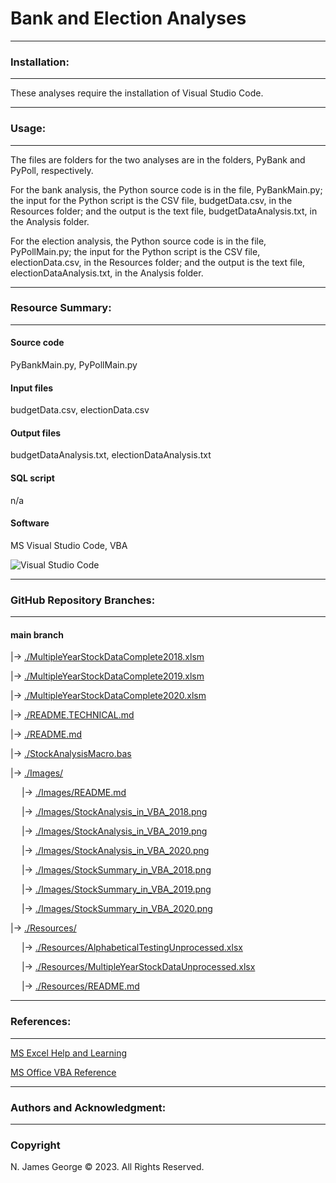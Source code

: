 # **Bank and Election Analyses**

----

### **Installation:**

----

These analyses require the installation of Visual Studio Code.

----

### **Usage:**

----

The files are folders for the two analyses are in the folders, PyBank and PyPoll, respectively.  

For the bank analysis, the Python source code is in the file, PyBankMain.py; the input for the Python script is the CSV file, budgetData.csv, in the Resources folder; and the output is the text file, budgetDataAnalysis.txt, in the Analysis folder.

For the election analysis, the Python source code is in the file, PyPollMain.py; the input for the Python script is the CSV file, electionData.csv, in the Resources folder; and the output is the text file, electionDataAnalysis.txt, in the Analysis folder.

----

### **Resource Summary:**

----

#### **Source code**

PyBankMain.py, PyPollMain.py

#### **Input files**

budgetData.csv, electionData.csv

#### **Output files**

budgetDataAnalysis.txt, electionDataAnalysis.txt

#### **SQL script**

n/a

#### **Software**

MS Visual Studio Code, VBA

![Visual Studio Code](https://img.shields.io/badge/Visual%20Studio%20Code-0078d7.svg?style=for-the-badge&logo=visual-studio-code&logoColor=white)

----

### **GitHub Repository Branches:**

----

#### main branch 

|&rarr; [./MultipleYearStockDataComplete2018.xlsm](./MultipleYearStockDataComplete2018.xlsm)

|&rarr; [./MultipleYearStockDataComplete2019.xlsm](./MultipleYearStockDataComplete2019.xlsm)

|&rarr; [./MultipleYearStockDataComplete2020.xlsm](./MultipleYearStockDataComplete2020.xlsm)

|&rarr; [./README.TECHNICAL.md](./README.TECHNICAL.md)

|&rarr; [./README.md](./README.md)

|&rarr; [./StockAnalysisMacro.bas](./StockAnalysisMacro.bas)

|&rarr; [./Images/](./Images/)

  &emsp; |&rarr; [./Images/README.md](./Images/README.md)

  &emsp; |&rarr; [./Images/StockAnalysis_in_VBA_2018.png](./Images/StockAnalysis_in_VBA_2018.png)
  
  &emsp; |&rarr; [./Images/StockAnalysis_in_VBA_2019.png](./Images/StockAnalysis_in_VBA_2019.png)
  
  &emsp; |&rarr; [./Images/StockAnalysis_in_VBA_2020.png](./Images/StockAnalysis_in_VBA_2020.png)
  
  &emsp; |&rarr; [./Images/StockSummary_in_VBA_2018.png](./Images/StockSummary_in_VBA_2018.png)
  
  &emsp; |&rarr; [./Images/StockSummary_in_VBA_2019.png](./Images/StockSummary_in_VBA_2019.png)
  
  &emsp; |&rarr; [./Images/StockSummary_in_VBA_2020.png](./Images/StockSummary_in_VBA_2020.png)
  
|&rarr; [./Resources/](./Resources/)

  &emsp; |&rarr; [./Resources/AlphabeticalTestingUnprocessed.xlsx](./Resources/AlphabeticalTestingUnprocessed.xlsx)

  &emsp; |&rarr; [./Resources/MultipleYearStockDataUnprocessed.xlsx](./Resources/MultipleYearStockDataUnprocessed.xlsx)  

  &emsp; |&rarr; [./Resources/README.md](./Resources/README.md)

----

### **References:**

----

[MS Excel Help and Learning](https://support.microsoft.com/en-us/excel)

[MS Office VBA Reference](https://learn.microsoft.com/en-us/office/vba/api/overview/)

----

### **Authors and Acknowledgment:**

----

### Copyright

N. James George © 2023. All Rights Reserved.
